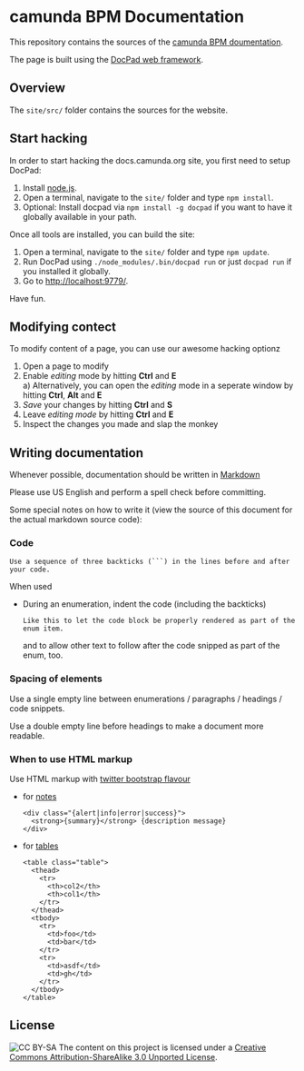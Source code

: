 camunda BPM Documentation
=========================

This repository contains the sources of the [camunda BPM doumentation](http://docs.camunda.org).

The page is built using the [DocPad web framework](http://docpad.org).

Overview
--------

The `site/src/` folder contains the sources for the website.


Start hacking
-------------

In order to start hacking the docs.camunda.org site, you first need to setup DocPad:

1. Install [node.js](http://nodejs.org/).
2. Open a terminal, navigate to the `site/` folder and type `npm install`.
3. Optional: Install docpad via `npm install -g docpad` if you want to have it globally available in your path.

Once all tools are installed, you can build the site:

1. Open a terminal, navigate to the `site/` folder and type `npm update`.
2. Run DocPad using `./node_modules/.bin/docpad run` or just `docpad run` if you installed it globally.
3. Go to [http://localhost:9779/](http://localhost:9779/).

Have fun.


Modifying contect
-----------------

To modify content of a page, you can use our awesome hacking optionz

1. Open a page to modify
2. Enable _editing_ mode by hitting **Ctrl** and **E**   
  a) Alternatively, you can open the _editing_ mode in a seperate window by hitting **Ctrl**, **Alt** and **E**
3. _Save_ your changes by hitting **Ctrl** and **S**
4. Leave _editing mode_ by hitting **Ctrl** and **E**
5. Inspect the changes you made and slap the monkey


Writing documentation
---------------------

Whenever possible, documentation should be written in [Markdown](http://daringfireball.net/projects/markdown/)

Please use US English and perform a spell check before committing.

Some special notes on how to write it (view the source of this document for the actual markdown source code): 



### Code

```
Use a sequence of three backticks (```) in the lines before and after your code.
```

When used 

* During an enumeration, indent the code (including the backticks)

  ```
  Like this to let the code block be properly rendered as part of the enum item.
  ```

  and to allow other text to follow after the code snipped as part of the enum, too.


### Spacing of elements

Use a single empty line between enumerations / paragraphs / headings / code snippets.

Use a double empty line before headings to make a document more readable.


### When to use HTML markup

Use HTML markup with [twitter bootstrap flavour](http://twitter.github.io/bootstrap/)

* for [notes](http://twitter.github.io/bootstrap/components.html#alerts)

  ```
  <div class="{alert|info|error|success}">
    <strong>{summary}</strong> {description message}
  </div>
  ```

* for [tables](http://twitter.github.io/bootstrap/base-css.html#tables)

  ```
  <table class="table">
    <thead>
      <tr>
        <th>col2</th>
        <th>col1</th>
      </tr>
    </thead>
    <tbody>
      <tr>
        <td>foo</td>
        <td>bar</td>
      </tr>
      <tr>
        <td>asdf</td>
        <td>gh</td>
      </tr>
    </tbody>
  </table>
  ```


License
-------
![CC BY-SA](http://i.creativecommons.org/l/by-sa/3.0/80x15.png)
The content on this project is licensed under a [Creative Commons Attribution-ShareAlike 3.0 Unported License](http://creativecommons.org/licenses/by-sa/3.0/).
